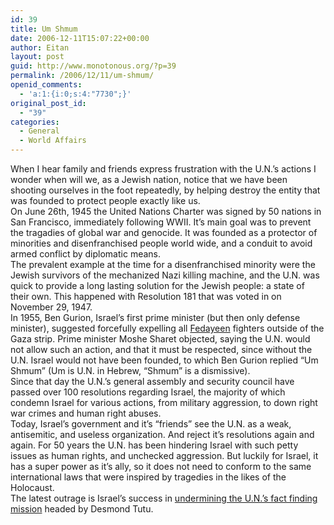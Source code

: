 ```yaml
---
id: 39
title: Um Shmum
date: 2006-12-11T15:07:22+00:00
author: Eitan
layout: post
guid: http://www.monotonous.org/?p=39
permalink: /2006/12/11/um-shmum/
openid_comments:
  - 'a:1:{i:0;s:4:"7730";}'
original_post_id:
  - "39"
categories:
  - General
  - World Affairs
---
```

When I hear family and friends express frustration with the U.N.&#8217;s actions I wonder when will we, as a Jewish nation, notice that we have been shooting ourselves in the foot repeatedly, by helping destroy the entity that was founded to protect people exactly like us.  
On June 26th, 1945 the United Nations Charter was signed by 50 nations in San Francisco, immediately following WWII. It&#8217;s main goal was to prevent the tragadies of global war and genocide. It was founded as a protector of minorities and disenfranchised people world wide, and a conduit to avoid armed conflict by diplomatic means.  
The prevalent example at the time for a disenfranchised minority were the Jewish survivors of the mechanized Nazi killing machine, and the U.N. was quick to provide a long lasting solution for the Jewish people: a state of their own. This happened with Resolution 181 that was voted in on November 29, 1947.  
In 1955, Ben Gurion, Israel&#8217;s first prime minister (but then only defense minister), suggested forcefully expelling all [Fedayeen](http://en.wikipedia.org/wiki/Fedayeen) fighters outside of the Gaza strip. Prime minister Moshe Sharet objected, saying the U.N. would not allow such an action, and that it must be respected, since without the U.N. Israel would not have been founded, to which Ben Gurion replied &#8220;Um Shmum&#8221; (Um is U.N. in Hebrew, &#8220;Shmum&#8221; is a dismissive).  
Since that day the U.N.&#8217;s general assembly and security council have passed over 100 resolutions regarding Israel, the majority of which condemn Israel for various actions, from military aggression, to down right war crimes and human right abuses.  
Today, Israel&#8217;s government and it&#8217;s &#8220;friends&#8221; see the U.N. as a weak, antisemitic, and useless organization. And reject it&#8217;s resolutions again and again. For 50 years the U.N. has been hindering Israel with such petty issues as human rights, and unchecked aggression. But luckily for Israel, it has a super power as it&#8217;s ally, so it does not need to conform to the same international laws that were inspired by tragedies in the likes of the Holocaust.  
The latest outrage is Israel&#8217;s success in [undermining the U.N.&#8217;s fact finding mission](http://haaretz.com/hasen/spages/799578.html) headed by Desmond Tutu.